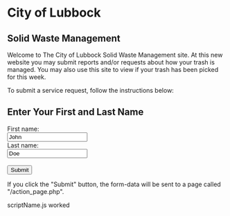 # City of Lubbock

## Solid Waste Management

Welcome to The City of Lubbock Solid Waste Management site. At this new website you may submit reports and/or requests about how your trash is managed. You may also use this site to view if your trash has been picked for this week.

To submit a service request, follow the instructions below:

<html>
<body>

<h2>Enter Your First and Last Name</h2>

<form action="/action_page.php">
  <label for="fname">First name:</label><br>
  <input type="text" id="fname" name="fname" value="John"><br>
  <label for="lname">Last name:</label><br>
  <input type="text" id="lname" name="lname" value="Doe"><br><br>
  <input type="submit" value="Submit">
</form> 

<p>If you click the "Submit" button, the form-data will be sent to a page called "/action_page.php".</p>

</body>
</html>

<!--
<html>
 <head>
  <script type="text/javascript" src="sql_test.js">
  </script>
 </head>
<body>
 <p><a href="#" onClick="test();">Top Text</a></p>
 <p><a href="javascript:functionTwo();">Bottom Text</a></p>
 </body>
</html>
-->
<!--
<meta charset="utf8" />
<html>
  <script src='sql-wasm.js'></script>
  <script>
    config = {
      locateFile: filename => `/dist/${filename}`
    }
    // The `initSqlJs` function is globally provided by all of the main dist files if loaded in the browser.
    // We must specify this locateFile function if we are loading a wasm file from anywhere other than the current html page's folder.
    initSqlJs(config).then(function(SQL){
      //Create the database
      var db = new SQL.Database();
      // Run a query without reading the results
      db.run("CREATE TABLE test (col1, col2);");
      // Insert two rows: (1,111) and (2,222)
      db.run("INSERT INTO test VALUES (?,?), (?,?)", [1,111,2,222]);

      // Prepare a statement
      var stmt = db.prepare("SELECT * FROM test WHERE col1 BETWEEN $start AND $end");
      stmt.getAsObject({$start:1, $end:1}); // {col1:1, col2:111}

      // Bind new values
      stmt.bind({$start:1, $end:2});
      while(stmt.step()) { //
        var row = stmt.getAsObject();
        console.log('Here is a row: ' + JSON.stringify(row));
      }
    });
  </script>
  <body>
    Output is in Javascript console
  </body>
</html>
-->

<html>
<script type="text/javascript" src="scriptName.js">
</script>
<script type="text/javascript" src="sql-wasm.js">
</script>
<script>
    //Create the database
    var db = new SQL.Database();
    // Run a query without reading the results
    db.run("CREATE TABLE test (col1, col2);");
    // Insert two rows: (1,111) and (2,222)
    db.run("INSERT INTO test VALUES (?,?), (?,?)", [1,111,2,222]);

    // Prepare a statement
    var stmt = db.prepare("SELECT * FROM test WHERE col1 BETWEEN $start AND $end");
    stmt.getAsObject({$start:1, $end:1}); // {col1:1, col2:111}

    // Bind new values
    stmt.bind({$start:1, $end:2});
    while(stmt.step()) { //
        var row = stmt.getAsObject();
        // [...] do something with the row of result
    }
</script>
</html>

scriptName.js worked
